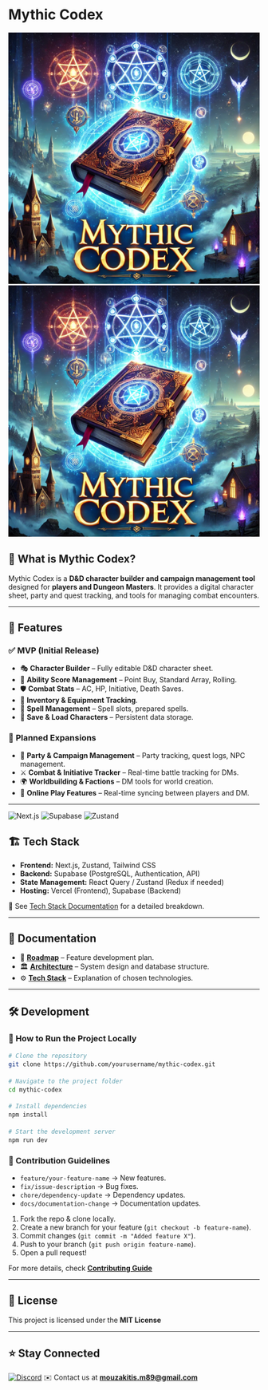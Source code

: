 # Mythic Codex

![Mythic Codex](assets/Mythic-Codex.webp)
<img src="https://raw.githubusercontent.com/Michalis89/mythic-codex/develop/assets/Mythic-Codex.webp" width="600px">

## 🏰 What is Mythic Codex?

Mythic Codex is a **D&D character builder and campaign management tool** designed for **players and Dungeon Masters**. It provides a digital character sheet, party and quest tracking, and tools for managing combat encounters.

---

## 🚀 Features

### ✅ **MVP (Initial Release)**

- 🎭 **Character Builder** – Fully editable D&D character sheet.
- 🎲 **Ability Score Management** – Point Buy, Standard Array, Rolling.
- 🛡 **Combat Stats** – AC, HP, Initiative, Death Saves.
- 🎒 **Inventory & Equipment Tracking**.
- 🔮 **Spell Management** – Spell slots, prepared spells.
- 💾 **Save & Load Characters** – Persistent data storage.

### 🔮 **Planned Expansions**

- 🏹 **Party & Campaign Management** – Party tracking, quest logs, NPC management.
- ⚔️ **Combat & Initiative Tracker** – Real-time battle tracking for DMs.
- 🌍 **Worldbuilding & Factions** – DM tools for world creation.
- 🔗 **Online Play Features** – Real-time syncing between players and DM.

---

![Next.js](https://img.shields.io/badge/Next.js-000000?style=for-the-badge&logo=nextdotjs&logoColor=white)
![Supabase](https://img.shields.io/badge/Supabase-3ECF8E?style=for-the-badge&logo=supabase&logoColor=white)
![Zustand](https://img.shields.io/badge/Zustand-FF7E00?style=for-the-badge)

## 🏗️ Tech Stack

- **Frontend:** Next.js, Zustand, Tailwind CSS
- **Backend:** Supabase (PostgreSQL, Authentication, API)
- **State Management:** React Query / Zustand (Redux if needed)
- **Hosting:** Vercel (Frontend), Supabase (Backend)

📌 See [Tech Stack Documentation](https://github.com/yourusername/mythic-codex/wiki/Tech-Stack) for a detailed breakdown.

---

## 📖 Documentation

- 📜 **[Roadmap](https://github.com/yourusername/mythic-codex/wiki/Roadmap)** – Feature development plan.
- 🏛 **[Architecture](https://github.com/yourusername/mythic-codex/wiki/Architecture)** – System design and database structure.
- ⚙️ **[Tech Stack](https://github.com/yourusername/mythic-codex/wiki/Tech-Stack)** – Explanation of chosen technologies.

---

## 🛠 Development

### 📌 How to Run the Project Locally

```bash
# Clone the repository
git clone https://github.com/yourusername/mythic-codex.git

# Navigate to the project folder
cd mythic-codex

# Install dependencies
npm install

# Start the development server
npm run dev
```

### 📌 Contribution Guidelines

- `feature/your-feature-name` → New features.
- `fix/issue-description` → Bug fixes.
- `chore/dependency-update` → Dependency updates.
- `docs/documentation-change` → Documentation updates.

1. Fork the repo & clone locally.
2. Create a new branch for your feature (`git checkout -b feature-name`).
3. Commit changes (`git commit -m "Added feature X"`).
4. Push to your branch (`git push origin feature-name`).
5. Open a pull request!

For more details, check **[Contributing Guide](https://github.com/yourusername/mythic-codex/wiki/Contributing)**

---

## 📜 License

This project is licensed under the **MIT License**

---

## ⭐ Stay Connected

[![Discord](https://img.shields.io/badge/Join_our_Discord-5865F2?logo=discord&logoColor=white&style=for-the-badge)](https://discord.gg/dKPzkSBmQs)
✉️ Contact us at **[mouzakitis.m89@gmail.com](mailto:mouzakitis.m89@gmail.com)**
